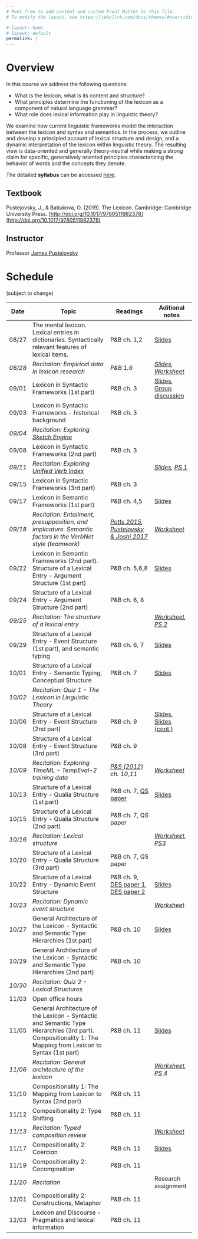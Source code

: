 ```yaml
---
# Feel free to add content and custom Front Matter to this file.
# To modify the layout, see https://jekyllrb.com/docs/themes/#overriding-theme-defaults

# layout: home
# layout: default
permalink: /
---
```


# Overview
In this course we address the following questions: 
  * What is the lexicon, what is its content and structure? 
  * What principles determine the functioning of the lexicon as a component of natural language grammar? 
  * What role does lexical information play in linguistic theory? 

We examine how current linguistic frameworks model the interaction between the lexicon and syntax and semantics. In the process, we outline and develop a principled account of lexical structure and design, and a dynamic interpretation of the lexicon within linguistic theory. The resulting view is data-oriented and generally theory-neutral while making a strong claim for specific, generatively oriented principles characterizing the behavior of words and the concepts they denote. 

The detailed **syllabus** can be accessed [here](https://brandeis.box.com/s/jmqets85ubjh402068b0y0v6bq5cq8bz).

## Textbook
Pustejovsky, J., & Batiukova, O. (2019). The Lexicon. Cambridge: Cambridge University Press. [http://doi.org/10.1017/9780511982378](http://doi.org/10.1017/9780511982378)

## Instructor
Professor [James Pustejovsky](mailto:jamesp@brandeis.edu)

# Schedule
(subject to change)

**Date** | **Topic** | **Readings** | **Aditional notes**
-------- | --------- | ------------ | ------------------- 
08/27 | The mental lexicon. Lexical entries in dictionaries. Syntactically relevant features of lexical items. | P&B ch. 1,2 | [Slides](https://brandeis.box.com/s/6mnhejmgal0u3kygtaoxanapbioszcde)
*08/28* | *Recitation: Empirical data in lexicon research* | *P&B 1.6* | *[Slides](https://brandeis.box.com/s/syhu9c3z7vxkb0n5gzi66425td9s1xsh), [Worksheet](https://docs.google.com/document/d/1vFbrCCpRZ4KV9iBO0GW2L9hJhyBtkunEA9vu0lqEMt4/edit#)*
09/01 | Lexicon in Syntactic Frameworks (1st part) | P&B ch. 3 | [Slides](https://brandeis.box.com/s/0vch4buo5p7yzweji2afc26763tqkjl8), [Group discussion](https://docs.google.com/document/d/1Ot3dWajlfH9-2-xfWBbwf5Bnwn5tlNcU6VLC9aIDKBs/edit)
09/03 | Lexicon in Syntactic Frameworks - historical background | P&B ch. 3 |
*09/04* | *Recitation: Exploring [Sketch Engine](https://www.sketchengine.eu/)* | |
09/08 | Lexicon in Syntactic Frameworks (2nd part) | P&B ch. 3 |
*09/11* | *Recitation: Exploring [Unified Verb Index](https://uvi.colorado.edu/uvi_search)* | | *[Slides](https://brandeis.box.com/s/0t165visgr9axypuebb3vhtyrfdhp7ad), [PS 1](https://docs.google.com/document/d/18MGhXRHWBgnZTJQtbnAYr7poOAGJQ45VxAfoOBwPgo8/edit)*
09/15 | Lexicon in Syntactic Frameworks (3rd part) | P&B ch. 3 |
09/17 | Lexicon in Semantic Frameworks (1st part) | P&B ch. 4,5 | [Slides](https://brandeis.box.com/s/xyzyl67uvba0cu3kug9exdp3kr6eidex)
*09/18* | *Recitation: Entailment, presupposition, and implicature. Semantic factors in the VerbNet style (teamwork)* | *[Potts 2015](https://brandeis.box.com/s/n6vpo4vhi1goc5ic9atnqwhia5vmu3fz), [Pustejovsky & Joshi 2017](https://brandeis.box.com/s/lnmeu9f0e644sbxd01jvdomoibk89r4e)* | *[Worksheet](https://docs.google.com/document/d/17SEvv4aESdcGQcsxrU-_tDXDFUViBxksM5RPjjMEcs4/edit?usp=sharing)*
09/22 | Lexicon in Semantic Frameworks (2nd part). Structure of a Lexical Entry  - Argument Structure (1st part) | P&B ch. 5,6,8 | [Slides](https://brandeis.box.com/s/4c036kjff65j5rfk7cb27bqylxftsaus)
09/24 | Structure of a Lexical Entry - Argument Structure (2nd part) | P&B ch. 6, 8 |
*09/25* | *Recitation: The structure of a lexical entry* | | *[Worksheet](https://docs.google.com/document/d/12uuEb6YRLFqJ1qW37rnO3bKC_pMnVjP8jnKTrT1uvfI/edit?usp=sharing), [PS 2](https://docs.google.com/document/d/1_UngMAJkqNIiUjZSqGHAWIiecWFzoxkHcTL2pReYWdI/edit?usp=sharing)*
09/29 | Structure of a Lexical Entry - Event Structure (1st part), and semantic typing | P&B ch. 6, 7 | [Slides](http://jamespusto.com/wp-content/uploads/2018/08/ESSLLI-2018-Slides-Lecture1-a.pdf)
10/01 | Structure of a Lexical Entry - Semantic Typing, Conceptual Structure | P&B ch. 7 | [Slides](https://brandeis.box.com/s/6f6axeaxt881yvrrzuub28ouas451zgp)
*10/02* | *Recitation: Quiz 1 - The Lexicon in Linguistic Theory* | |
10/06 | Structure of a Lexical Entry - Event Structure (2nd part) | P&B ch. 9 | [Slides](http://jamespusto.com/wp-content/uploads/2018/08/ESSLLI-2018-Slides-Lecture1-b.pdf), [Slides (cont.)](http://jamespusto.com/wp-content/uploads/2018/08/ESSLLI-2018-Slides-Lecture2-aa.pdf)
10/08 | Structure of a Lexical Entry - Event Structure (3rd part) | P&B ch. 9 |
*10/09* | *Recitation: Exploring TimeML - TempEval-2 training data* | *[P&S (2012)](https://www.oreilly.com/library/view/natural-language-annotation/9781449332693/) ch. 10,11* | *[Worksheet](https://docs.google.com/document/d/1gP2-73TOQqEwuIBDV1K8E2-dxft5WwuXw_mjqhjnsBo/edit?usp=sharing)*
10/13 | Structure of a Lexical Entry - Qualia Structure (1st part) | P&B ch. 7, [QS paper](https://brandeis.box.com/s/wakzq8qzzi5fxjois4gm0v05bsj8kzda) | [Slides](http://gl-tutorials.org/wp-content/uploads/2017/07/2017-Lecture2-July-18th-as-given.pdf)
10/15 | Structure of a Lexical Entry - Qualia Structure (2nd part) | P&B ch. 7, QS paper |
*10/16* | *Recitation: Lexical structure* | | *[Worksheet](https://docs.google.com/document/d/1cx93Tzv0S4uXHlAsYl7dKEOChMGanwpgu1NuvjbZH9Y/edit), [PS3](https://docs.google.com/document/d/1kzQ6gSph9wdgqmopF4dcl16JFxbMVzBOEHhGE6wGMpY/edit?usp=sharing)*
10/20 | Structure of a Lexical Entry - Qualia Structure (3rd part) | P&B ch. 7, QS paper |
10/22 | Structure of a Lexical Entry - Dynamic Event Structure | P&B ch. 9, [DES paper 1](https://brandeis.box.com/s/aamtq407oqa6t5tigd1cvvuhr0w8g87m), [DES paper 2](https://www.aclweb.org/anthology/W13-5401/) | [Slides](https://brandeis.box.com/s/sudcbnxi55rwdko6u67ddnl9l2hvr86w)
*10/23* | *Recitation: Dynamic event structure* | | *[Worksheet](https://docs.google.com/document/d/1aNJ8DfiC7BE0s-oLoS6EhgG1RC27l41BM_mii2DWqXI/edit?usp=sharing)*
10/27 | General Architecture of the Lexicon - Syntactic and Semantic Type Hierarchies (1st part) | P&B ch. 10 | [Slides](https://brandeis.box.com/s/xbl1rqqrpo61lrlcu65mz2ov3f4yrypo)
10/29 | General Architecture of the Lexicon - Syntactic and Semantic Type Hierarchies (2nd part) | P&B ch. 10 |
*10/30* | *Recitation: Quiz 2 - Lexical Structures* | |
11/03 | Open office hours | |
11/05 | General Architecture of the Lexicon - Syntactic and Semantic Type Hierarchies (3rd part). Compositionality 1: The Mapping from Lexicon to Syntax (1st part) | P&B ch. 11 | [Slides](https://brandeis.box.com/s/0ph2b61lfb0m357b5tf8y2ig9rn5t87y)
*11/06* | *Recitation: General architecture of the lexicon* | | *[Worksheet](https://docs.google.com/document/d/1i1_XhILdB6yhWPY67zhAqa3fYN6DmO2fGdqJho9ehSg/edit#), [PS 4](https://docs.google.com/document/d/1PRMf5uh4jreSmFUYVikeimlQRdVNaTtcmSV2LOZd6wo/edit)*
11/10 | Compositionality 1: The Mapping from Lexicon to Syntax (2nd part) | P&B ch. 11 |
11/12 | Compositionality 2:  Type Shifting | P&B ch. 11 |
*11/13* | *Recitation: Typed composition review* | | *[Worksheet](https://docs.google.com/document/d/15CVNaLTSZqqcveEaqy1UsyyMm-91gxdJGbnJHrh9lM8/edit?usp=sharing)*
11/17 | Compositionality 2: Coercion | P&B ch. 11 | [Slides](http://gl-tutorials.org/wp-content/uploads/2017/07/2017-Lecture5-July-21st-as-given.pdf)
11/19 | Compositionality 2: Cocomposition | P&B ch. 11 |
*11/20* | *Recitation* | | Research assignment
12/01 | Compositionality 2: Constructions, Metaphor | P&B ch. 11 |
12/03 | Lexicon and Discourse - Pragmatics and lexical information | P&B ch. 11 |
